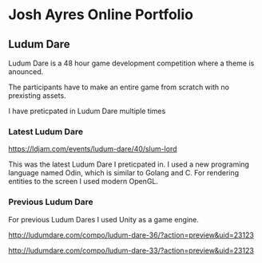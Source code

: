 # Josh Ayres Online Portfolio

## Ludum Dare
Ludum Dare is a 48 hour game development competition where a theme is anounced.

The participants have to make an entire game from scratch with no prexisting assets.

I have preticpated in Ludum Dare multiple times
### Latest Ludum Dare
https://ldjam.com/events/ludum-dare/40/slum-lord

This was the latest Ludum Dare I preticpated in.
I used a new programing language named Odin, which is similar to Golang and C.
For rendering entities to the screen I used modern OpenGL.

### Previous Ludum Dare
For previous Ludum Dares I used Unity as a game engine.

http://ludumdare.com/compo/ludum-dare-36/?action=preview&uid=23123

http://ludumdare.com/compo/ludum-dare-33/?action=preview&uid=23123
